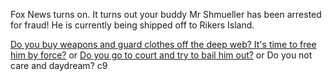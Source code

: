 Fox News turns on. It turns out your buddy Mr Shmueller has been arrested for fraud! He is currently being shipped off to Rikers Island.

[Do you buy weapons and guard clothes off the deep web? It's time to free him by force?](Weapons.txt)
or
[Do you go to court and try to bail him out?](Court.txt)
or
Do you not care and daydream?
c9